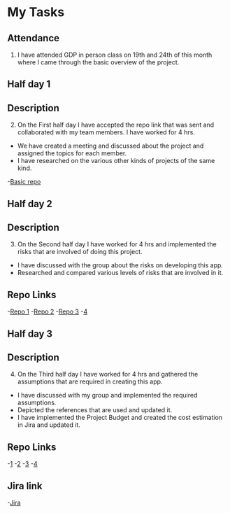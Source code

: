 # My Tasks

## Attendance
1. I have attended GDP in person class on 19th and 24th of this month where I came through the basic overview of the project.

## Half day 1
## Description
2. On the First half day I have accepted the repo link that was sent and collaborated with my team members. I have worked for 4 hrs.
- We have created a meeting and discussed about the project and assigned the topics for each member.
- I have researched on the various other kinds of projects of the same kind. 

-[Basic repo](https://github.com/Dixith1196/THE-HUNT/commit/cf37f2d313f7eb19643e75573d474d6330f9c0f3)

## Half day 2
## Description
3. On the Second half day I have worked for 4 hrs and implemented the risks that are involved of doing this project.
- I have discussed with the group about the risks on developing this app.
- Researched and compared various levels of risks that are involved in it.

## Repo Links
-[Repo 1](https://github.com/Dixith1196/THE-HUNT/commit/2ba31160ef124ca8ed8582342df7695bef07ba5b)
-[Repo 2](https://github.com/Dixith1196/THE-HUNT/commit/14a804413dcd386cbd0b7874e60436676cc996cb)
-[Repo 3](https://github.com/Dixith1196/THE-HUNT/commit/81a5840805be47179bcdac82d2e1819c06dc6074)
-[4](https://github.com/Dixith1196/THE-HUNT/commit/1e34447217b549b58b87538982c9dfca79384c15)

## Half day 3
## Description
4. On the Third half day I have worked for 4 hrs and gathered the assumptions that are required in creating this app.
- I have discussed with my group and implemented the required assumptions.
- Depicted the references that are used and updated it.
- I have implemented the Project Budget and created the cost estimation in Jira and updated it.

## Repo Links
-[1](https://github.com/Dixith1196/THE-HUNT/commit/34242fd5245d41c47a25ea617678df92ba2b016b)
-[2](https://github.com/Dixith1196/THE-HUNT/commit/cd989a607dbfbdde7a29459c2da86a2a40d921c5)
-[3](https://github.com/Dixith1196/THE-HUNT/commit/9a6f99d3900e2437f75f887b2cb0b7570613b660)
-[4](https://github.com/Dixith1196/THE-HUNT/commit/a8aec4af966b0edc89ca17ee4781f23874eae211)
## Jira link
-[Jira](https://the-hunt.atlassian.net/secure/RapidBoard.jspa?rapidView=2&projectKey=HUN&modal=detail&selectedIssue=HUN-12)




